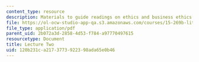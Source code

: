 ```yaml
---
content_type: resource
description: Materials to guide readings on ethics and business ethics.
file: https://ol-ocw-studio-app-qa.s3.amazonaws.com/courses/15-269b-literature-ethics-and-authority-fall-2002/120b231ca2173773922398ada65e0b46_lecture2.pdf
file_type: application/pdf
parent_uid: 2b072a3d-2858-4d53-f784-a97770497615
resourcetype: Document
title: Lecture Two
uid: 120b231c-a217-3773-9223-98ada65e0b46
---
```

